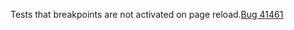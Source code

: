 Tests that breakpoints are not activated on page reload.[Bug 41461](https://bugs.webkit.org/show_bug.cgi?id=41461)
